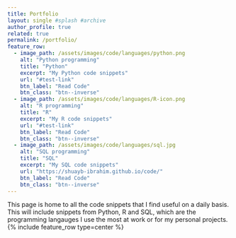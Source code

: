 ```yaml
---
title: Portfolio
layout: single #splash #archive
author_profile: true
related: true
permalink: /portfolio/
feature_row:
  - image_path: /assets/images/code/languages/python.png
    alt: "Python programming"
    title: "Python"
    excerpt: "My Python code snippets"
    url: "#test-link"
    btn_label: "Read Code"
    btn_class: "btn--inverse"
  - image_path: /assets/images/code/languages/R-icon.png
    alt: "R programming"
    title: "R"
    excerpt: "My R code snippets"
    url: "#test-link"
    btn_label: "Read Code"
    btn_class: "btn--inverse"
  - image_path: /assets/images/code/languages/sql.jpg
    alt: "SQL programming"
    title: "SQL"
    excerpt: "My SQL code snippets"
    url: "https://shuayb-ibrahim.github.io/code/"
    btn_label: "Read Code"
    btn_class: "btn--inverse"
---
```

This page is home to all the code snippets that I find useful on a daily basis. This will include snippets from Python, R and SQL, which are the programming langauges I use the most at work or for my personal projects.
{% include feature_row type=center %}
